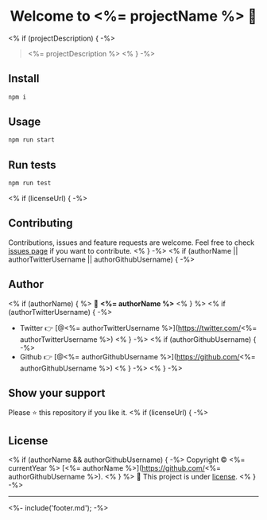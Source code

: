 <h1 align="center">Welcome to <%= projectName %> 👋</h1>
<% if (projectDescription) { -%>

> <%= projectDescription %>
<% } -%>

## Install

```sh
npm i
```

## Usage

```sh
npm run start
```

## Run tests

```sh
npm run test
```
<% if (licenseUrl) { -%>

## Contributing

Contributions, issues and feature requests are welcome. Feel free to check [issues page](<%= licenseUrl %>) if you want to contribute.
<% } -%>
<% if (authorName || authorTwitterUsername || authorGithubUsername) { -%>

## Author
<% if (authorName) { %>
👤 **<%= authorName %>**
<% } %>
<% if (authorTwitterUsername) { -%>
* Twitter 👉 [@<%= authorTwitterUsername %>](https://twitter.com/<%= authorTwitterUsername %>)
<% } -%>
<% if (authorGithubUsername) { -%>
* Github 👉 [@<%= authorGithubUsername %>](https://github.com/<%= authorGithubUsername %>)
<% } -%>
<% } -%>

## Show your support

Please ⭐️ this repository if you like it.
<% if (licenseUrl) { -%>

##  License

<% if (authorName && authorGithubUsername) { -%>
Copyright © <%= currentYear %> [<%= authorName %>](https://github.com/<%= authorGithubUsername %>).
<% } %>
📜 This project is under [license](<%= licenseUrl %>).
<% } -%>

***
<%- include('footer.md'); -%>